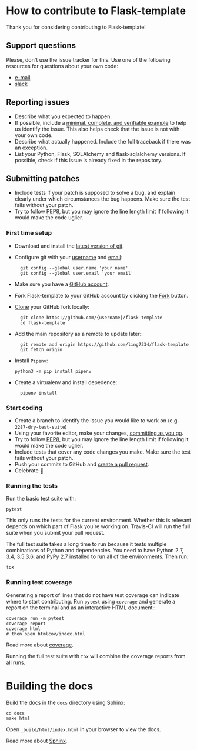# How to contribute to Flask-template

Thank you for considering contributing to Flask-template!

## Support questions

Please, don't use the issue tracker for this. Use one of the following
resources for questions about your own code:

* [e-mail](mailto:ling7334@gmail.com)
* [slack](https://join.slack.com/t/ling7334/shared_invite/enQtNTIxMDYyNzc0NzU4LWM2YWI4ZjhlMmI4MjIyYTkxMDUxY2JmNjVhMDlkZmUwZDdhNWUxYzUyNDJjMGMzMDgwYWY3ZDRjMmY3ZmMwODM)

## Reporting issues

- Describe what you expected to happen.
- If possible, include a [minimal, complete, and verifiable example](https://stackoverflow.com/help/mcve) to help
  us identify the issue. This also helps check that the issue is not with your
  own code.
- Describe what actually happened. Include the full traceback if there was an
  exception.
- List your Python, Flask, SQLAlchemy and flask-sqlalchemy versions. If possible, check if this
  issue is already fixed in the repository.

## Submitting patches

- Include tests if your patch is supposed to solve a bug, and explain
  clearly under which circumstances the bug happens. Make sure the test fails
  without your patch.
- Try to follow [PEP8](https://pep8.org/), but you may ignore the line length limit if following
  it would make the code uglier.

### First time setup

- Download and install the [latest version of git](https://git-scm.com/downloads).
- Configure git with your [username](https://help.github.com/articles/setting-your-username-in-git/)
and [email](https://help.github.com/articles/setting-your-email-in-git/):

        git config --global user.name 'your name'
        git config --global user.email 'your email'

- Make sure you have a [GitHub account](https://github.com/join).
- Fork Flask-template to your GitHub account by clicking the [Fork](https://github.com/ling7334/flask-template/fork) button.
- [Clone](https://help.github.com/articles/fork-a-repo/#step-2-create-a-local-clone-of-your-fork) your GitHub fork locally:

        git clone https://github.com/{username}/flask-template
        cd flask-template

- Add the main repository as a remote to update later::

        git remote add origin https://github.com/ling7334/flask-template
        git fetch origin

- Install `Pipenv`:

      python3 -m pip install pipenv

- Create a virtualenv and install depedence:

        pipenv install

### Start coding

- Create a branch to identify the issue you would like to work on (e.g.
  ``2287-dry-test-suite``)
- Using your favorite editor, make your changes, 
[committing as you go](https://dont-be-afraid-to-commit.readthedocs.io/en/latest/git/commandlinegit.html#commit-your-changes).
- Try to follow [PEP8](https://pep8.org/), but you may ignore the line length limit if following
  it would make the code uglier.
- Include tests that cover any code changes you make. Make sure the test fails
  without your patch.
- Push your commits to GitHub and [create a pull request](https://help.github.com/articles/creating-a-pull-request/).
- Celebrate 🎉

### Running the tests

Run the basic test suite with:

    pytest

This only runs the tests for the current environment. Whether this is relevant
depends on which part of Flask you're working on. Travis-CI will run the full
suite when you submit your pull request.

The full test suite takes a long time to run because it tests multiple
combinations of Python and dependencies. You need to have Python 2.7, 3.4,
3.5 3.6, and PyPy 2.7 installed to run all of the environments. Then run:

    tox

### Running test coverage

Generating a report of lines that do not have test coverage can indicate
where to start contributing. Run ``pytest`` using ``coverage`` and generate a
report on the terminal and as an interactive HTML document::

    coverage run -m pytest
    coverage report
    coverage html
    # then open htmlcov/index.html

Read more about [coverage](https://coverage.readthedocs.io>).

Running the full test suite with ``tox`` will combine the coverage reports
from all runs.


# Building the docs

Build the docs in the ``docs`` directory using Sphinx:

    cd docs
    make html

Open ``_build/html/index.html`` in your browser to view the docs.

Read more about [Sphinx](https://www.sphinx-doc.org).
